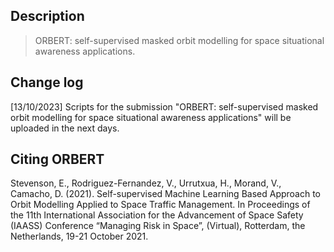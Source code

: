 ## Description

> ORBERT: self-supervised masked orbit modelling for space situational awareness applications.

## Change log

[13/10/2023] Scripts for the submission "ORBERT: self-supervised masked orbit modelling for space situational awareness applications" will be uploaded in the next days.

## Citing ORBERT

Stevenson, E., Rodriguez-Fernandez, V., Urrutxua, H., Morand, V., Camacho, D. (2021). Self-supervised Machine Learning Based Approach to Orbit Modelling Applied to Space Traffic Management. In Proceedings of the 11th International Association for the Advancement of Space Safety (IAASS) Conference “Managing Risk in Space”, (Virtual), Rotterdam, the Netherlands, 19-21 October 2021.
